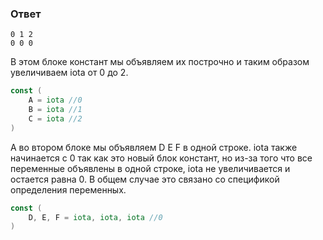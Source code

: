 ### Ответ
```text
0 1 2
0 0 0
```

В этом блоке констант мы объявляем их построчно и таким образом увеличиваем iota от 0 до 2.

```go
const (
	A = iota //0
	B = iota //1
	C = iota //2
)
```
А во втором блоке мы объявляем D E F в одной строке. 
iota также начинается с 0 так как это новый блок констант, но из-за того что все переменные объявлены в одной строке, iota не увеличивается и остается равна 0.
В общем случае это связано со спецификой определения переменных.

```go
const (
	D, E, F = iota, iota, iota //0
)
```